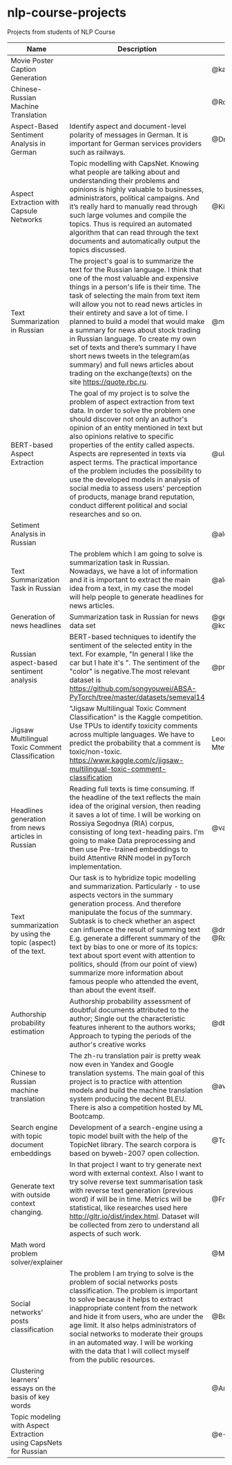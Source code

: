 # nlp-course-projects
Projects from students of NLP Course

|Name|Description|Team|Repository|
|----|-----------|----|----------|
|Movie Poster Caption Generation||@kazzand|https://github.com/kazzand/huaweiproject |
|Chinese-Russian Machine Translation||@RonanenkovN|https://github.com/RomanenkovN/HuaweiNLP |
|Aspect-Based Sentiment Analysis in German|Identify aspect and document-level polarity of messages in German. It is important for German services providers such as railways.|@DrFirestream|https://github.com/DrFirestream/NLP |
|Aspect Extraction with Capsule Networks|Topic modelling with CapsNet. Knowing what people are talking about and understanding their problems and opinions is highly valuable to businesses, administrators, political campaigns. And it’s really hard to manually read through such large volumes and compile the topics. Thus is required an automated algorithm that can read through the text documents and automatically output the topics discussed.|@KirillKrasikov|https://github.com/KirillKrasikov/TopicModelingWithCapsNet |
|Text Summarization in Russian| The project's goal is to summarize the text for the Russian language. I think that one of the most valuable and expensive things in a person's life is their time. The task of selecting the main from text item will allow you not to read news articles in their entirety and save a lot of time. I planned to build a model that would make a summary for news about stock trading in Russian language. To create my own set of texts and there’s summary I have short news tweets in the telegram(as summary) and full news articles about trading on the exchange(texts) on the site https://quote.rbc.ru. |@medphisiker|https://github.com/medphisiker/Huawei-s-nlp-course-project |
|BERT-based Aspect Extraction|The goal of my project is to solve the problem of aspect extraction from text data. In order to solve the problem one should discover not only an author's opinion of an entity mentioned in text but also opinions relative to specific properties of the entity called aspects. Aspects are represented in texts via aspect terms. The practical importance of the problem includes the possibility to use the developed models in analysis of social media to assess users' perception of products, manage brand reputation, conduct different political and social researches and so on.|@ulaelfray|https://bitbucket.org/ulaelfray/huawei-nlp-course/ |
|Setiment Analysis in Russian||@alekxd|https://github.com/alekxd/project-NLP-sentiment-rus |
|Text Summarization Task in Russian|The problem which I am going to solve is summarization task in Russian. Nowadays, we have a lot of information and it is important to extract the main idea from a text, in my case the model will help people to generate headlines for news articles.|@alexvishnevskiy| https://github.com/alexvishnevskiy/Huawei-project |
|Generation of news headlines|Summarization task in Russian for news data set|@germanjke, @kotyukov|https://github.com/germanjke/huaweiNLP |
|Russian aspect-based sentiment analysis|BERT-based techniques to identify the sentiment of the selected entity in the text. For example, "In general I like the car but I hate it's <color>". The sentiment of the "color" is negative.The most relevant dataset is https://github.com/songyouwei/ABSA-PyTorch/tree/master/datasets/semeval14 |@preduct0r| https://github.com/preduct0r/huawei|
|Jigsaw Multilingual Toxic Comment Classification|"Jigsaw Multilingual Toxic Comment Classification" is the Kaggle competition. Use TPUs to identify toxicity comments across multiple languages. We have to predict the probability that a comment is toxic/non-toxic. https://www.kaggle.com/c/jigsaw-multilingual-toxic-comment-classification|LeonidMorozov, Mteterin|https://github.com/LeonidMorozov/jigsaw_toxic_classification|
|Headlines generation from news articles in Russian|Reading full texts is time consuming. If the headline of the text reflects the main idea of the original version, then reading it saves a lot of time. I will be working on Rossiya Segodnya (RIA) corpus, consisting of long text-heading pairs. I'm going to make Data preprocessing and then use Pre-trained embeddings to build Attentive RNN model in pyTorch implementation.|@vadimvvlasov|https://github.com/vadimvvlasov/nlp-project|
|Text summarization by using the topic (aspect) of the text.|Our task is to hybridize topic modelling and summarization. Particularly - to use aspects vectors in the summary generation process. And therefore manipulate the focus of the summary. Subtask is to check whether an aspect can influence the result of summing text E.g. generate a different summary of the text by bias to one or more of its topics: text about sport event with attention to politics, should (from our point of view) summarize more information about famous people who attended the event, than about the event itself.|@dmitriy.valetov @RomanButov |https://github.com/DmitriyValetov/nlp_course_project|
|Authorship probability estimation|Authorship probability assessment of doubtful documents attributed to the author; Single out the characteristic features inherent to the authors works; Approach to typing the periods of the author's creative works|@dbadeev|https://github.com/dbadeev/nlp_huawei_project|
|Chinese to Russian machine translation|The zh-ru translation pair is pretty weak now even in Yandex and Google translation systems. The main goal of this project is to practice with attention models and build the machine translation system producing the decent BLEU. There is also a competition hosted by ML Bootcamp.|@averkij|https://github.com/averkij/ml-bootcamp-zh-ru-translation|
|Search engine with topic document embeddings|Development of a search-engine using a topic model built with the help of the TopicNet library. The search corpora is based on byweb-2007 open collection.  |@To-olak | https://github.com/Evgeny-Egorov-Projects/ROMIP-search |
|Generate text with outside context changing.|In that project I want to try generate next word with external context. Also I want to try solve reverse text summarisation task with reverse text generation (previous word) if will be in time. Metrics will be statistical, like researches used here  http://gltr.io/dist/index.html. Dataset will be collected from zero to understand all aspects of such work.|@FrankShikhaliev | https://github.com/MindSetLib/MS-Education/tree/master/NLP/HuaweiProject|
|Math word problem solver/explainer||@Max Plevako|https://github.com/mplevako/znaiqa |
|Social networks' posts classification|The problem I am trying to solve is the problem of social networks posts classification. The problem is important to solve because it helps to extract inappropriate content from the network and hide it from users, who are under the age limit. It also helps administrators of social networks to moderate their groups in an automated way. I will be working with the data that I will collect myself from the public resources.|@BorodinDmitriy|https://github.com/BorodinDmitriy/huawei-nlp-course |
|Clustering learners’ essays on the basis of key words||@Aniezka,@lkoteuka|https://github.com/Aniezka/huawei-nlp-project|
|Topic modeling with Aspect Extraction using CapsNets for Russian||@e-lderberry|https://gitlab.com/tatiana_sham/topic_modeling|
